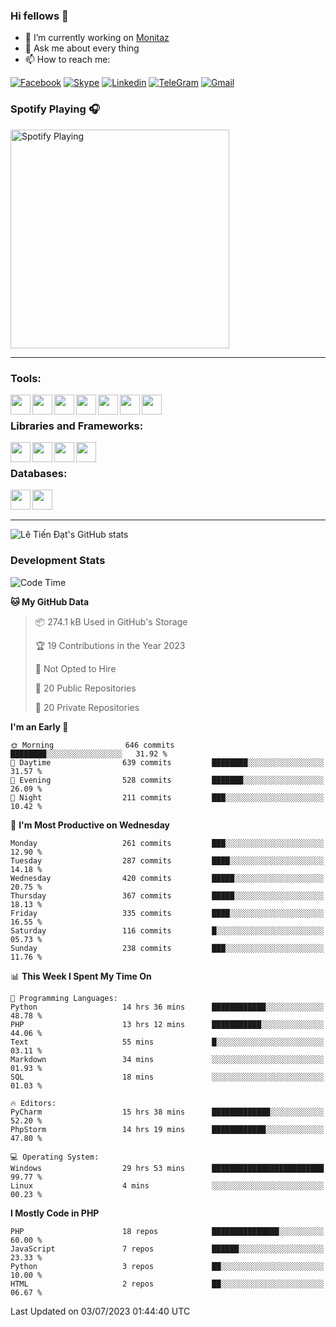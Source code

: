 ### Hi fellows 👋
- 🔭 I’m currently working on [Monitaz](https://monitaz.com/)
- 💬 Ask me about every thing
- 📫 How to reach me:

[![Facebook](https://img.shields.io/badge/Facebook-0000FF?logo=facebook&logoColor=white)](https://www.facebook.com/le.dat155)
[![Skype](https://img.shields.io/badge/Skype-blue?logo=skype&logoColor=white)](https://join.skype.com/invite/lr2sd8ZndbWr)
[![Linkedin](https://img.shields.io/badge/LinkedIn-0A66C2?logo=linkedin)](https://www.linkedin.com/in/ti%E1%BA%BFn-%C4%91%E1%BA%A1t-l%C3%AA-ba267a232/)
[![TeleGram](https://img.shields.io/badge/telegram-EF0EFF?logo=telegram)](https://t.me/subibi1505)
[![Gmail](https://img.shields.io/badge/Gmail-green?logo=gmail)](mailto:tiendat15599.dev@gmail.com)

### Spotify Playing 🎧
[<img src="https://tiendat-spotify.vercel.app/api/spotify" alt="Spotify Playing" width="350" />](https://open.spotify.com/user/21wi7t5t4zyugx5mgetrdo7xa)

---

### Tools:
<img align='left' height="32" width="32" src="https://upload.wikimedia.org/wikipedia/commons/thumb/c/c9/PhpStorm_Icon.svg/2048px-PhpStorm_Icon.svg.png">
<img align='left' height="32" width="32" src="https://upload.wikimedia.org/wikipedia/commons/thumb/1/1d/PyCharm_Icon.svg/1200px-PyCharm_Icon.svg.png">
<img align='left' height="32" width="32" src="https://cdn2.iconfinder.com/data/icons/pack1-baco-flurry-icons-style/512/XAMPP.png">
<img align='left' height="32" width="32" src="https://www.docker.com/wp-content/uploads/2022/03/vertical-logo-monochromatic.png">
<img align='left' height="32" width="32" src="https://www.mamp.info/images/icons/mamp-pro.png">
<img align='left' height="32" width="32" src="https://www.puttygen.com/wp-content/uploads/2019/05/Termius.png">
<img align='left' height="32" width="32" src="https://1475031.s21i.faiusr.com/4/1/ABUIABAEGAAg3dWc8AUoq7a8hAIwgAg4gAg.png">
<br>

### Libraries and Frameworks:
<img align='left' height="32" width="32" src="https://i0.wp.com/phocode.com/wp-content/uploads/2019/11/scrapyLogo.png?fit=300%2C300&ssl=1&w=640">
<img align='left' height="32" width="32" src="https://upload.wikimedia.org/wikipedia/commons/thumb/9/9a/Laravel.svg/985px-Laravel.svg.png">
<img align='left' height="32" width="32" src="https://cdn.worldvectorlogo.com/logos/codeigniter.svg">
<img align='left' height="32" width="32" src="https://upload.wikimedia.org/wikipedia/commons/thumb/e/ea/Zend-framework.svg/2560px-Zend-framework.svg.png">
<br>

### Databases:
<img align='left' height="32" width="32" src="https://download.logo.wine/logo/MySQL/MySQL-Logo.wine.png">
<img align='left' height="32" width="32" src="https://seeklogo.com/images/E/elasticsearch-logo-C75C4578EC-seeklogo.com.png">

<br>
<br>

---
![Lê Tiến Đạt's GitHub stats](https://github-readme-stats-self-iota.vercel.app/api?username=tiendat15599&show_icons=true&theme=tokyonight)
### Development Stats


<!--START_SECTION:waka-->
![Code Time](http://img.shields.io/badge/Code%20Time-189%20hrs%2019%20mins-blue)

**🐱 My GitHub Data** 

> 📦 274.1 kB Used in GitHub's Storage 
 > 
> 🏆 19 Contributions in the Year 2023
 > 
> 🚫 Not Opted to Hire
 > 
> 📜 20 Public Repositories 
 > 
> 🔑 20 Private Repositories 
 > 
**I'm an Early 🐤** 

```text
🌞 Morning                646 commits         ████████░░░░░░░░░░░░░░░░░   31.92 % 
🌆 Daytime                639 commits         ████████░░░░░░░░░░░░░░░░░   31.57 % 
🌃 Evening                528 commits         ███████░░░░░░░░░░░░░░░░░░   26.09 % 
🌙 Night                  211 commits         ███░░░░░░░░░░░░░░░░░░░░░░   10.42 % 
```
📅 **I'm Most Productive on Wednesday** 

```text
Monday                   261 commits         ███░░░░░░░░░░░░░░░░░░░░░░   12.90 % 
Tuesday                  287 commits         ████░░░░░░░░░░░░░░░░░░░░░   14.18 % 
Wednesday                420 commits         █████░░░░░░░░░░░░░░░░░░░░   20.75 % 
Thursday                 367 commits         █████░░░░░░░░░░░░░░░░░░░░   18.13 % 
Friday                   335 commits         ████░░░░░░░░░░░░░░░░░░░░░   16.55 % 
Saturday                 116 commits         █░░░░░░░░░░░░░░░░░░░░░░░░   05.73 % 
Sunday                   238 commits         ███░░░░░░░░░░░░░░░░░░░░░░   11.76 % 
```


📊 **This Week I Spent My Time On** 

```text
💬 Programming Languages: 
Python                   14 hrs 36 mins      ████████████░░░░░░░░░░░░░   48.78 % 
PHP                      13 hrs 12 mins      ███████████░░░░░░░░░░░░░░   44.06 % 
Text                     55 mins             █░░░░░░░░░░░░░░░░░░░░░░░░   03.11 % 
Markdown                 34 mins             ░░░░░░░░░░░░░░░░░░░░░░░░░   01.93 % 
SQL                      18 mins             ░░░░░░░░░░░░░░░░░░░░░░░░░   01.03 % 

🔥 Editors: 
PyCharm                  15 hrs 38 mins      █████████████░░░░░░░░░░░░   52.20 % 
PhpStorm                 14 hrs 19 mins      ████████████░░░░░░░░░░░░░   47.80 % 

💻 Operating System: 
Windows                  29 hrs 53 mins      █████████████████████████   99.77 % 
Linux                    4 mins              ░░░░░░░░░░░░░░░░░░░░░░░░░   00.23 % 
```

**I Mostly Code in PHP** 

```text
PHP                      18 repos            ███████████████░░░░░░░░░░   60.00 % 
JavaScript               7 repos             ██████░░░░░░░░░░░░░░░░░░░   23.33 % 
Python                   3 repos             ██░░░░░░░░░░░░░░░░░░░░░░░   10.00 % 
HTML                     2 repos             ██░░░░░░░░░░░░░░░░░░░░░░░   06.67 % 
```




 Last Updated on 03/07/2023 01:44:40 UTC
<!--END_SECTION:waka-->
